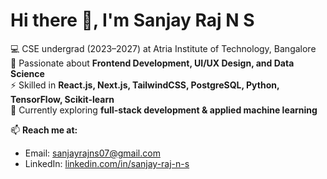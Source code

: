 # Hi there 👋, I'm Sanjay Raj N S  

💻 CSE undergrad (2023–2027) at Atria Institute of Technology, Bangalore  
🚀 Passionate about **Frontend Development, UI/UX Design, and Data Science**  
⚡ Skilled in **React.js, Next.js, TailwindCSS, PostgreSQL, Python, TensorFlow, Scikit-learn**  
🌱 Currently exploring **full-stack development & applied machine learning**  

📫 **Reach me at:**  
- Email: [sanjayrajns07@gmail.com](mailto:sanjayrajns07@gmail.com)  
- LinkedIn: [linkedin.com/in/sanjay-raj-n-s](https://www.linkedin.com/in/sanjay-raj-n-s)  
